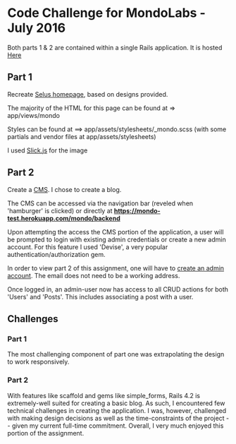 # Code Challenge for MondoLabs - July 2016

Both parts 1 & 2 are contained within a single Rails application. It is hosted [Here](https://mondo-test.herokuapp.com/)

## Part 1

Recreate [Selus homepage](https://mondo-test.herokuapp.com/), based on designs provided.

The majority of the HTML for this page can be found at => app/views/mondo

Styles can be found at ==> app/assets/stylesheets/_mondo.scss (with some partials and vendor files at app/assets/stylesheets)

I used [Slick.js](https://kenwheeler.github.io/slick/) for the image

## Part 2

Create a [CMS](https://mondo-test.herokuapp.com/mondo/backend). I chose to create a blog. 

The CMS can be accessed via the navigation bar (reveled when 'hamburger' is clicked) or directly at **https://mondo-test.herokuapp.com/mondo/backend**

Upon attempting the access the CMS portion of the application, a user will be prompted to login with existing admin credentials or create a new admin account. For this feature I used 'Devise', a very popular authentication/authorization gem. 

In order to view part 2 of this assignment, one will have to [create an admin account](https://mondo-test.herokuapp.com/admins/sign_up). The email does not need to be a working address. 

Once logged in, an admin-user now has access to all CRUD actions for both 'Users' and 'Posts'. This includes associating a post with a user. 

## Challenges

### Part 1

The most challenging component of part one was extrapolating the design to work responsively. 

### Part 2

With features like scaffold and gems like simple_forms, Rails 4.2 is extremely-well suited for creating a basic blog. As such, I encountered few technical challenges in creating the application. I was, however, challenged with making design decisions as well as the time-constraints of the project -- given my current full-time commitment. Overall, I very much enjoyed this portion of the assignment.  
